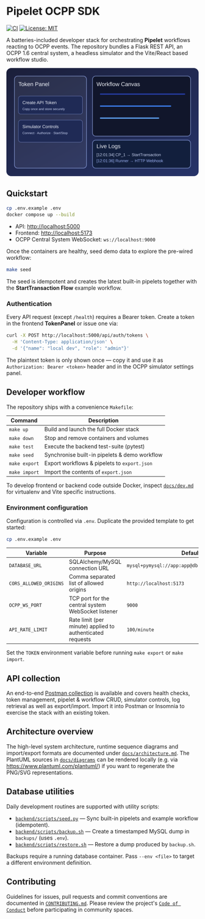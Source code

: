 # Pipelet OCPP SDK

[![CI](https://github.com/munichseb/Pipelet-OCPP-SDK/actions/workflows/ci.yml/badge.svg?branch=main)](https://github.com/munichseb/Pipelet-OCPP-SDK/actions/workflows/ci.yml)
[![License: MIT](https://img.shields.io/badge/license-MIT-green.svg)](LICENSE)

A batteries-included developer stack for orchestrating **Pipelet** workflows reacting to OCPP events. The repository bundles a
Flask REST API, an OCPP 1.6 central system, a headless simulator and the Vite/React based workflow studio.

<div align="center">
  <img src="docs/images/dashboard.svg" alt="Pipelet workflow studio" width="640" />
</div>

## Quickstart

```bash
cp .env.example .env
docker compose up --build
```

- API: <http://localhost:5000>
- Frontend: <http://localhost:5173>
- OCPP Central System WebSocket: `ws://localhost:9000`

Once the containers are healthy, seed demo data to explore the pre-wired workflow:

```bash
make seed
```

The seed is idempotent and creates the latest built-in pipelets together with the **StartTransaction Flow** example workflow.

### Authentication

Every API request (except `/health`) requires a Bearer token. Create a token in the frontend **TokenPanel** or issue one via:

```bash
curl -X POST http://localhost:5000/api/auth/tokens \
  -H 'Content-Type: application/json' \
  -d '{"name": "local dev", "role": "admin"}'
```

The plaintext token is only shown once — copy it and use it as `Authorization: Bearer <token>` header and in the OCPP simulator
settings panel.

## Developer workflow

The repository ships with a convenience `Makefile`:

| Command           | Description                                    |
| ----------------- | ---------------------------------------------- |
| `make up`         | Build and launch the full Docker stack         |
| `make down`       | Stop and remove containers and volumes         |
| `make test`       | Execute the backend test-suite (pytest)        |
| `make seed`       | Synchronise built-in pipelets & demo workflow  |
| `make export`     | Export workflows & pipelets to `export.json`   |
| `make import`     | Import the contents of `export.json`           |

To develop frontend or backend code outside Docker, inspect [`docs/dev.md`](docs/dev.md) for virtualenv and Vite specific
instructions.

### Environment configuration

Configuration is controlled via `.env`. Duplicate the provided template to get started:

```bash
cp .env.example .env
```

| Variable | Purpose | Default |
| -------- | ------- | ------- |
| `DATABASE_URL` | SQLAlchemy/MySQL connection URL | `mysql+pymysql://app:app@db:3306/pipelet_sandbox` |
| `CORS_ALLOWED_ORIGINS` | Comma separated list of allowed origins | `http://localhost:5173` |
| `OCPP_WS_PORT` | TCP port for the central system WebSocket listener | `9000` |
| `API_RATE_LIMIT` | Rate limit (per minute) applied to authenticated requests | `100/minute` |

Set the `TOKEN` environment variable before running `make export` or `make import`.

## API collection

An end-to-end [Postman collection](docs/api.postman_collection.json) is available and covers health checks, token management,
pipelet & workflow CRUD, simulator controls, log retrieval as well as export/import. Import it into Postman or Insomnia to
exercise the stack with an existing token.

## Architecture overview

The high-level system architecture, runtime sequence diagrams and import/export formats are documented under
[`docs/architecture.md`](docs/architecture.md). The PlantUML sources in [`docs/diagrams`](docs/diagrams) can be rendered locally
(e.g. via <https://www.plantuml.com/plantuml/>) if you want to regenerate the PNG/SVG representations.

## Database utilities

Daily development routines are supported with utility scripts:

- [`backend/scripts/seed.py`](backend/scripts/seed.py) — Sync built-in pipelets and example workflow (idempotent).
- [`backend/scripts/backup.sh`](backend/scripts/backup.sh) — Create a timestamped MySQL dump in `backups/` (uses `.env`).
- [`backend/scripts/restore.sh`](backend/scripts/restore.sh) — Restore a dump produced by `backup.sh`.

Backups require a running database container. Pass `--env <file>` to target a different environment definition.

## Contributing

Guidelines for issues, pull requests and commit conventions are documented in [`CONTRIBUTING.md`](CONTRIBUTING.md).
Please review the project's [`Code of Conduct`](CODE_OF_CONDUCT.md) before participating in community spaces.
